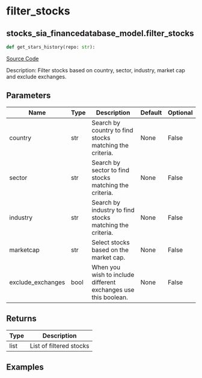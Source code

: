 # filter_stocks

## stocks_sia_financedatabase_model.filter_stocks

```python
def get_stars_history(repo: str):
```
[Source Code](https://github.com/OpenBB-finance/OpenBBTerminal/tree/main/openbb_terminal/stocks/sector_industry_analysis/financedatabase_model.py#L108)

Description: Filter stocks based on country, sector, industry, market cap and exclude exchanges.

## Parameters

| Name | Type | Description | Default | Optional |
| ---- | ---- | ----------- | ------- | -------- |
| country | str | Search by country to find stocks matching the criteria. | None | False |
| sector | str | Search by sector to find stocks matching the criteria. | None | False |
| industry | str | Search by industry to find stocks matching the criteria. | None | False |
| marketcap | str | Select stocks based on the market cap. | None | False |
| exclude_exchanges | bool | When you wish to include different exchanges use this boolean. | None | False |

## Returns

| Type | Description |
| ---- | ----------- |
| list | List of filtered stocks |

## Examples

